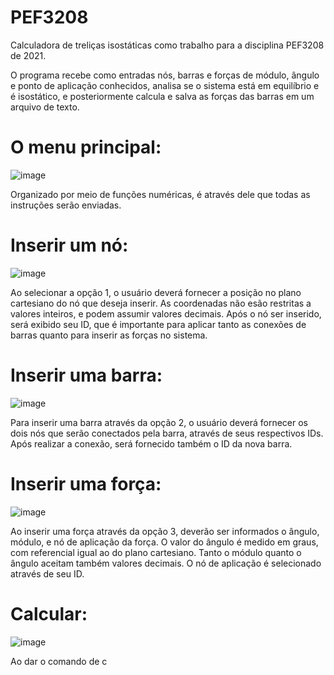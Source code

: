 # PEF3208
Calculadora de treliças isostáticas como trabalho para a disciplina PEF3208 de 2021.

O programa recebe como entradas nós, barras e forças de módulo, ângulo e ponto de aplicação conhecidos, analisa se o sistema está em equilíbrio e é isostático, e posteriormente calcula e salva as forças das barras em um arquivo de texto.

# O menu principal:
![image](https://user-images.githubusercontent.com/87289234/125497607-fcec2192-df79-4c69-9a85-3f8efbddd193.png)

Organizado por meio de funções numéricas, é através dele que todas as instruções serão enviadas.

# Inserir um nó:
![image](https://user-images.githubusercontent.com/87289234/125498045-9f981379-8bfc-4e81-b70b-5bbbd86dc409.png)

Ao selecionar a opção 1, o usuário deverá fornecer a posição no plano cartesiano do nó que deseja inserir. As coordenadas não esão restritas a valores inteiros, e podem assumir valores decimais. Após o nó ser inserido, será exibido seu ID, que é importante para aplicar tanto as conexões de barras quanto para inserir as forças no sistema.

# Inserir uma barra:
![image](https://user-images.githubusercontent.com/87289234/125498637-20538c48-7262-4e01-8f4c-374767aa3523.png)

Para inserir uma barra através da opção 2, o usuário deverá fornecer os dois nós que serão conectados pela barra, através de seus respectivos IDs. Após realizar a conexão, será fornecido também o ID da nova barra.

# Inserir uma força:
![image](https://user-images.githubusercontent.com/87289234/125499022-e74c9298-88df-458d-88c2-eebef55cf0b5.png)

Ao inserir uma força através da opção 3, deverão ser informados o ângulo, módulo, e nó de aplicação da força. O valor do ângulo é medido em graus, com referencial igual ao do plano cartesiano. Tanto o módulo quanto o ângulo aceitam também valores decimais. O nó de aplicação é selecionado através de seu ID.

# Calcular:
![image](https://user-images.githubusercontent.com/87289234/125500222-6c2a270f-4912-4bb4-9bc8-4a5d6872bddf.png)

Ao dar o comando de c
